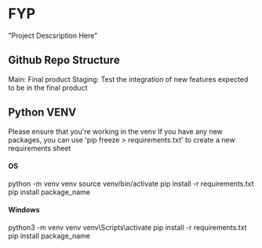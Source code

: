 # FYP
"Project Descsription Here"

## Github Repo Structure
Main: Final product
Staging: Test the integration of new features expected to be in the final product

## Python VENV
Please ensure that you're working in the venv
If you have any new packages, you can use 'pip freeze > requirements.txt' to create a new requirements sheet

#### OS 
python -m venv venv
source venv/bin/activate
pip install -r requirements.txt
pip install package_name

#### Windows
python3 -m venv venv
venv\Scripts\activate
pip install -r requirements.txt
pip install package_name
